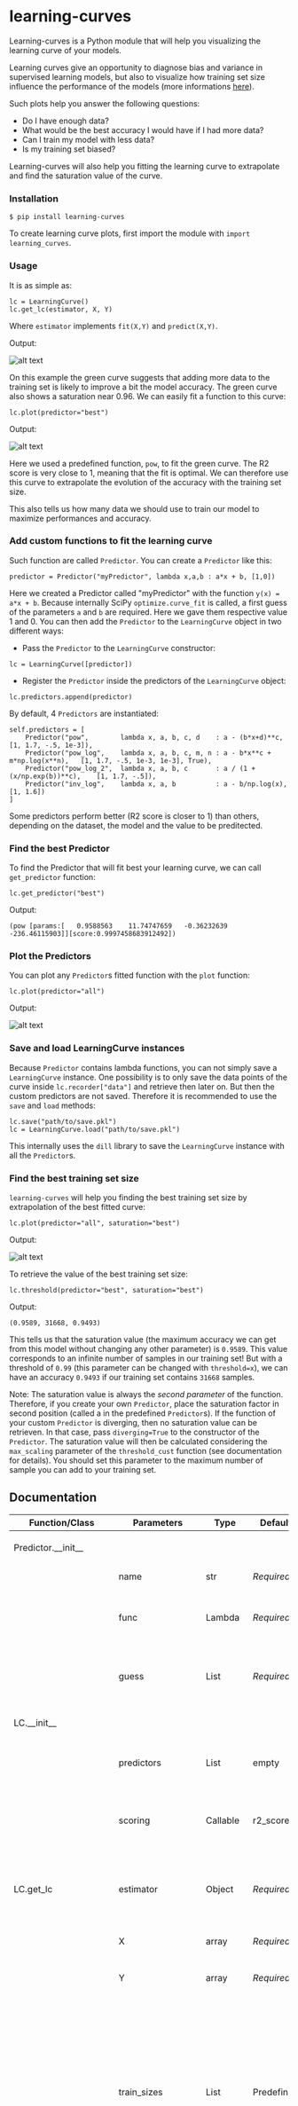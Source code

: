 # learning-curves

Learning-curves is a Python module that will help you visualizing the learning curve of your models.

Learning curves give an opportunity to diagnose bias and variance in supervised learning models, but also to visualize how training set size influence the performance of the models (more informations [here](https://www.dataquest.io/blog/learning-curves-machine-learning/)).

Such plots help you answer the following questions:
 - Do I have enough data?
 - What would be the best accuracy I would have if I had more data?
 - Can I train my model with less data?
 - Is my training set biased?
 
 Learning-curves will also help you fitting the learning curve to extrapolate and find the saturation value of the curve.

### Installation

```
$ pip install learning-curves
```

To create learning curve plots, first import the module with `import learning_curves`.

### Usage

It is as simple as:

```
lc = LearningCurve()
lc.get_lc(estimator, X, Y)
```
Where `estimator` implements `fit(X,Y)` and `predict(X,Y)`.

Output:

![alt text](https://github.com/H4dr1en/learning-curves/blob/0.2/images/learning_curve_no_fit.png)

On this example the green curve suggests that adding more data to the training set is likely to improve a bit the model accuracy. The green curve also shows a saturation near 0.96. We can easily fit a function to this curve:

```
lc.plot(predictor="best")
```
Output:

![alt text](https://github.com/H4dr1en/learning-curves/blob/0.2/images/learning_curve_simple.png)

Here we used a predefined function, `pow`, to fit the green curve. The R2 score is very close to 1, meaning that the fit is optimal. We can therefore use this curve to extrapolate the evolution of the accuracy with the training set size.

This also tells us how many data we should use to train our model to maximize performances and accuracy.

### Add custom functions to fit the learning curve
Such function are called `Predictor`. You can create a `Predictor` like this:
```
predictor = Predictor("myPredictor", lambda x,a,b : a*x + b, [1,0])
```
Here we created a Predictor called "myPredictor" with the function `y(x) = a*x + b`.
Because internally SciPy `optimize.curve_fit` is called, a first guess of the parameters `a` and `b` are required. Here we gave them respective value 1 and 0.
You can then add the `Predictor` to the `LearningCurve` object in two different ways:
- Pass the `Predictor` to the `LearningCurve` constructor:
```
lc = LearningCurve([predictor])
```
- Register the `Predictor` inside the predictors of the `LearningCurve` object:
```
lc.predictors.append(predictor)
```

By default, 4 `Predictors` are instantiated: 
```
self.predictors = [
    Predictor("pow",        lambda x, a, b, c, d    : a - (b*x+d)**c,                [1, 1.7, -.5, 1e-3]),
    Predictor("pow_log",    lambda x, a, b, c, m, n : a - b*x**c + m*np.log(x**n),   [1, 1.7, -.5, 1e-3, 1e-3], True),
    Predictor("pow_log_2",  lambda x, a, b, c       : a / (1 + (x/np.exp(b))**c),    [1, 1.7, -.5]),
    Predictor("inv_log",    lambda x, a, b          : a - b/np.log(x),               [1, 1.6])
]
```
Some predictors perform better (R2 score is closer to 1) than others, depending on the dataset, the model and the value to be preditected. 

### Find the best Predictor

To find the Predictor that will fit best your learning curve, we can call `get_predictor` function:
```
lc.get_predictor("best")
```
Output:
```
(pow [params:[   0.9588563    11.74747659   -0.36232639 -236.46115903]][score:0.9997458683912492])
```

### Plot the Predictors

You can plot any `Predictor`s fitted function with the `plot` function:
```
lc.plot(predictor="all")
```
Output:

![alt text](https://github.com/H4dr1en/learning-curves/blob/0.2/images/learning_curve_all.png)

### Save and load LearningCurve instances

Because `Predictor` contains lambda functions, you can not simply save a `LearningCurve` instance. One possibility is to only save the data points of the curve inside `lc.recorder["data"]` and retrieve then later on. But then the custom predictors are not saved. Therefore it is recommended to use the `save` and `load` methods:
```
lc.save("path/to/save.pkl")
lc = LearningCurve.load("path/to/save.pkl")
```
This internally uses the `dill` library to save the `LearningCurve` instance with all the `Predictor`s.

### Find the best training set size

`learning-curves` will help you finding the best training set size by extrapolation of the best fitted curve:
```
lc.plot(predictor="all", saturation="best")
```
Output:

![alt text](https://github.com/H4dr1en/learning-curves/blob/0.2/images/learning_curve_fit_sat_all.png)

To retrieve the value of the best training set size:
```
lc.threshold(predictor="best", saturation="best")
```
Output:
```
(0.9589, 31668, 0.9493)
```
This tells us that the saturation value (the maximum accuracy we can get from this model without changing any other parameter) is `0.9589`. This value corresponds to an infinite number of samples in our training set! But with a threshold of `0.99` (this parameter can be changed with `threshold=x`), we can have an accuracy `0.9493` if our training set contains `31668` samples.

Note: The saturation value is always the _second parameter_ of the function. Therefore, if you create your own `Predictor`, place the saturation factor in second position (called a in the predefined `Predictor`s). If the function of your custom `Predictor` is diverging, then no saturation value can be retrieven. In that case, pass `diverging=True` to the constructor of the `Predictor`. The saturation value will then be calculated considering the `max_scaling` parameter of the 
`threshold_cust` function (see documentation for details). You should set this parameter to the maximum number of sample you can add to your training set.

## Documentation

| Function/Class         | Parameters        | Type      | Default     | Description                                                                                                                                                                                    |
|------------------------|-------------------|-----------|-------------|------------------------------------------------------------------------------------------------------------------------------------------------------------------------------------------------|
| Predictor.\_\_init\_\_ |                   |           |             | Instantiate a `Predictor` object.                                                                                                                                                              |
|                        | name              | str       | _Required_  | Name of the `Predictor`                                                                                                                                                                        |
|                        | func              | Lambda    | _Required_  | Lambda function used for fitting of the learning curve                                                                                                                                         |
|                        | guess             | List      | _Required_  | Starting parameters used for fitting the curve                                                                                                                                                 |
| LC.\_\_init\_\_        |                   |           |             | Instantiate a `LearningCurve` object.                                                                                                                                                          |
|                        | predictors        | List      | empty       | Predictors to add to the `LearningCurve` object                                                                                                                                                |
|                        | scoring           | Callable  | r2_score    | Scoring function used to evaluate the fits of the learning curve                                                                                                                               |
| LC.get_lc              | estimator         | Object    | _Required_  | Model (any object implementing `fit(X,Y)` and `predict(X,Y)` methods)                                                                                                                          |
|                        | X                 | array     | _Required_  | X numpy array used for prediction                                                                                                                                                              |
|                        | Y                 | array     | _Required_  | Y numpy array used for prediction                                                                                                                                                              |
|                        | train_sizes       | List      | Predefined  |  List of training size used for calculating the learning curve.   Can be a list of floats between 0 and 1 (assumed to be percentages)   or a list of integers (assumed to be number of values) |
|                        | test_size         | int/float | 0.2         | percentage / value of the test set size                                                                                                                                                        |
|                        | n_splits          | int       | 3           | Number of splits used for cross validation                                                                                                                                                     |
|                        | verbose           | int       | 1           | The higher, the more verbose                                                                                                                                                                   |
|                        | n_jobs            | int       | -1          | Number of workers. -1 sets to maximum possible. See sklearn.                                                                                                                                   |
| LC.train               |                   |           |             | Compute the learning curve of an estimator over a dataset. Returns an object that can then be passed to plot_lc function                                                                       |
|                        |                   |           |             | Same as get_lc                                                                                                                                                                                 |
| LC.get_predictor       |                   |           |             | Get the first predictor with matching {name}. Returns None if no predictor matches.                                                                                                            |
|                        | name              | str       | _Required_  | Name of the predictor                                                                                                                                                                          |
| LC.fit_all             |                   |           |             | Fit a curve with all the Predictors and retrieve score if y_pred is finite. Returns an array of predictors with the updated params and score.                                                  |
|                        | x                 | Array     | _Required_  | 1D array (list) representing the training sizes                                                                                                                                                |
|                        | y                 | Array     | _Required_  | 1D array (list) representing the scores                                                                                                                                                        |
| LC.fit                 |                   |           |             | Fit a curve with a predictor and retrieve score (default:R2) if y_pred is finite. Returns the predictor with the updated params and score.                                                     |
|                        | predictor         | Predictor | _Required_  | The predictor to use for fitting the learning curve                                                                                                                                            |
|                        | x                 | Array     | _Required_  | 1D array (list) representing the training sizes                                                                                                                                                |
|                        | y                 | Array     | _Required_  | 1D array (list) representing the scores                                                                                                                                                        |
| LC.best_predictor      |                   |           |             | Returns the best predictor of the `LearningCurve` data for the test score learning curve                                                                                                       |
| LC.best_predictor_cust |                   |           |             | Find the best predictor for a custom learning curve                                                                                                                                            |
|                        | x                 | Array     | _Required_  | 1D array (list) representing the training sizes                                                                                                                                                |
|                        | y                 | Array     | _Required_  | 1D array (list) representing the scores                                                                                                                                                        |
| LC.plot                |                   |           |             | Plot the training and test learning curve of the `LearningCurve` data, and optionally a fitted function                                                                                        |
|                        | predictor         | str       | None        | Name of the `Predictor` to use for plotting the fitted curve. Can also be "all" and "best".                                                                                                    |
|                        | kwargs            | dict      | None        | See `LC.plot_cust` for optional parameters                                                                                                                                                     |
| LC.plot_cust           |                   |           |             | Plot any training and test learning curve, and optionally a fitted function.                                                                                                                   |
|                        |  train_sizes      | array     | _Required_  | Data points of the learning curve. The output of `LC.train` can be used as parameters of this function                                                                                         |
|                        | train_scores_mean | array     | _Required_  | See `train_sizes` parameter                                                                                                                                                                    |
|                        | train_scores_std  | array     | _Required_  | See `train_sizes` parameter                                                                                                                                                                    |
|                        | test_scores_mean  | array     | _Required_  | See `train_sizes` parameter                                                                                                                                                                    |
|                        | test_scores_std   | array     | _Required_  | See `train_sizes` parameter                                                                                                                                                                    |
|                        | predictor         | array     | _Required_  | See `LC.plot`                                                                                                                                                                                  |
|                        | ylim              | 2-uple    | None        | Limits of the y axis of the plot                                                                                                                                                               |
|                        | figsize           | 2-uple    | None        | Size of the figure                                                                                                                                                                             |
|                        | title             | str       | None        | Title of the plot                                                                                                                                                                              |
|                        | scores            | Bool      | True        | if `predictor` parameter is not `None`, then if `scores` is `True` then the score of the fitted Predictor(s) are shown on the plot.                                                            |
|                        | kwargs            | dict      | None        | Ignored                                                                                                                                                                                        |
| LC.plot_fitted_curve   |                   |           |             | Add to a matplotlib figure a fitted curve                                                                                                                                                      |
|                        | ax                | axe       | _Required_  | Figure where the curve will be printed                                                                                                                                                         |
|                        | P                 | Predictor | _Required_  | `Predictor` to use for the computing of the curve                                                                                                                                              |
|                        | x                 | array     | _Required_  | 1D array (list) representing the training sizes                                                                                                                                                |
| LC.save                |                   |           |             | Save the `LearningCurve` object in disk using `dill`                                                                                                                                           |
|                        | path              | Path/str  | lc_data.pkl | Path to the file where the save will be done                                                                                                                                                   |
| LC.load                |                   |           |             | Load a `LearningCurve` object from disk.                                                                                                                                                       |
|                        | path              | Path/str  | lc_data.pkl | Path to the file where the save is located                                                                                                                                                     |
